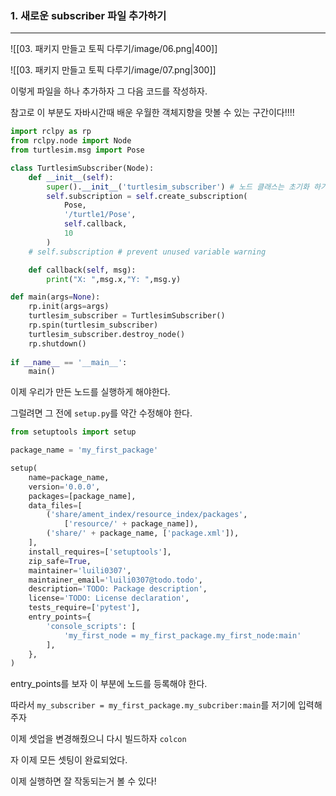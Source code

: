 
### 1. 새로운 subscriber 파일 추가하기
---
![[03. 패키지 만들고 토픽 다루기/image/06.png|400]]

![[03. 패키지 만들고 토픽 다루기/image/07.png|300]]

이렇게 파일을 하나 추가하자 그 다음 코드를 작성하자.

참고로 이 부분도 자바시간때 배운 우월한 객체지향을 맛볼 수 있는 구간이다!!!!

``` python
import rclpy as rp
from rclpy.node import Node
from turtlesim.msg import Pose

class TurtlesimSubscriber(Node):
    def __init__(self):
        super().__init__('turtlesim_subscriber') # 노드 클래스는 초기화 하기 위해서 노드의 이름을 요구함 
        self.subscription = self.create_subscription(
            Pose,
            '/turtle1/Pose',
            self.callback,
            10
        )
    # self.subscription # prevent unused variable warning

    def callback(self, msg):
        print("X: ",msg.x,"Y: ",msg.y)

def main(args=None):
    rp.init(args=args)
    turtlesim_subscriber = TurtlesimSubscriber()
    rp.spin(turtlesim_subscriber)
    turtlesim_subscriber.destroy_node()
    rp.shutdown()
    
if __name__ == '__main__':
    main()
```

이제 우리가 만든 노드를 실행하게 해야한다.

그럴려면 그 전에 `setup.py`를 약간 수정해야 한다.

``` python
from setuptools import setup

package_name = 'my_first_package'

setup(
    name=package_name,
    version='0.0.0',
    packages=[package_name],
    data_files=[
        ('share/ament_index/resource_index/packages',
            ['resource/' + package_name]),
        ('share/' + package_name, ['package.xml']),
    ],
    install_requires=['setuptools'],
    zip_safe=True,
    maintainer='luili0307',
    maintainer_email='luili0307@todo.todo',
    description='TODO: Package description',
    license='TODO: License declaration',
    tests_require=['pytest'],
    entry_points={
        'console_scripts': [
            'my_first_node = my_first_package.my_first_node:main'
        ],
    },
)
```
entry_points를 보자 이 부분에 노드를 등록해야 한다. 

따라서 
`my_subscriber = my_first_package.my_subcriber:main`를 저기에 입력해주자 

이제 셋업을 변경해줬으니 다시 빌드하자 `colcon`

자 이제 모든 셋팅이 완료되었다. 

이제 실행하면 잘 작동되는거 볼 수 있다!




